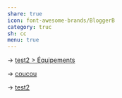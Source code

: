 ```yaml
---
share: true
icon: font-awesome-brands/BloggerB
category: truc
sh: cc
menu: true
---
```



-> [test2 > Équipements](test2.md#Équipements)

-> [coucou](test2.md#Équipements)

-> [test2](test2.md#^9161d1) 

